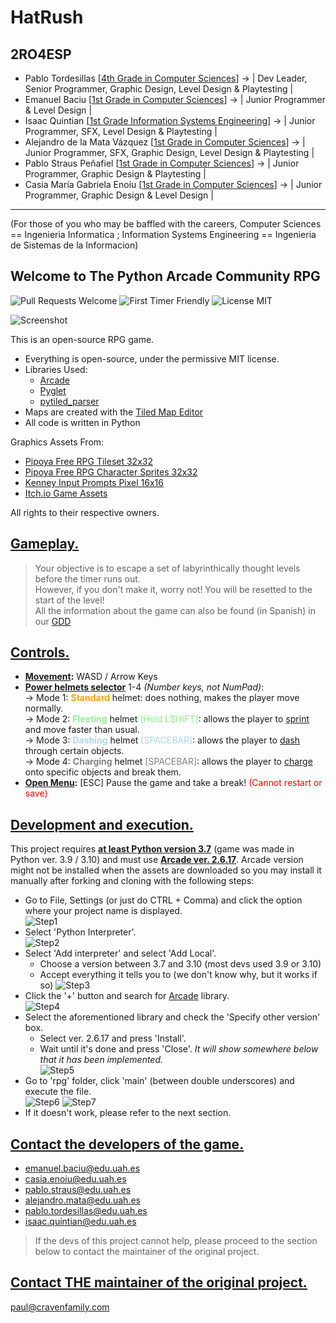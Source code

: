 # HatRush

## 2RO4ESP
- Pablo Tordesillas [[4th Grade in Computer Sciences](https://www.uah.es/en/estudios/estudios-oficiales/Degree-in-Computer-Science-Engineering/)] -> | Dev Leader, Senior Programmer, Graphic Design, Level Design & Playtesting |
- Emanuel Baciu [[1st Grade in Computer Sciences](https://www.uah.es/en/estudios/estudios-oficiales/Degree-in-Computer-Science-Engineering/)] -> | Junior Programmer & Level Design |
- Isaac Quintian [[1st Grade Information Systems Engineering](https://www.uah.es/en/estudios/estudios-oficiales/Degree-in-Engineering-in-Information-Systems/)] -> | Junior Programmer, SFX, Level Design & Playtesting |
- Alejandro de la Mata Vázquez [[1st Grade in Computer Sciences](https://www.uah.es/en/estudios/estudios-oficiales/Degree-in-Computer-Science-Engineering/)] -> | Junior Programmer, SFX, Graphic Design, Level Design & Playtesting |
- Pablo Straus Peñafiel [[1st Grade in Computer Sciences](https://www.uah.es/en/estudios/estudios-oficiales/Degree-in-Computer-Science-Engineering/)] -> | Junior Programmer, Graphic Design & Playtesting |
- Casia María Gabriela Enoiu [[1st Grade in Computer Sciences](https://www.uah.es/en/estudios/estudios-oficiales/Degree-in-Computer-Science-Engineering/)] -> | Junior Programmer, Graphic Design & Level Design |
_______________________________________________________________________________________

(For those of you who may be baffled with the careers, Computer Sciences == Ingenieria Informatica ; Information Systems Engineering == Ingenieria de Sistemas de la Informacion)

## Welcome to The Python Arcade Community RPG

![Pull Requests Welcome](https://img.shields.io/badge/PRs-welcome-success)
![First Timer Friendly](https://img.shields.io/badge/First%20Timer-friendly-informational)
![License MIT](https://img.shields.io/badge/license-MIT-success)

![Screenshot](/screenshot.png)

This is an open-source RPG game.

* Everything is open-source, under the permissive MIT license.
* Libraries Used:
  * [Arcade](https://github.com/pythonarcade/arcade)
  * [Pyglet](https://github.com/pyglet/pyglet)
  * [pytiled_parser](https://github.com/pythonarcade/pytiled_parser)
* Maps are created with the [Tiled Map Editor](https://mapeditor.org)
* All code is written in Python

Graphics Assets From:

* [Pipoya Free RPG Tileset 32x32](https://pipoya.itch.io/pipoya-rpg-tileset-32x32)
* [Pipoya Free RPG Character Sprites 32x32](https://pipoya.itch.io/pipoya-free-rpg-character-sprites-32x32)
* [Kenney Input Prompts Pixel 16x16](https://kenney.nl/assets/input-prompts-pixel-16)
* [Itch.io Game Assets](https://itch.io/game-assets)

All rights to their respective owners.

##  <u>Gameplay.</u>
>Your objective is to escape a set of labyrinthically thought levels before the timer runs out.<br>
However, if you don't make it, worry not! You will be resetted to the start of the level!<br>
All the information about the game can also be found (in Spanish) in our <u>[GDD](/docs/gdd.md)</u>

## <u>Controls.</u>
- <u>**Movement</u>:** WASD / Arrow Keys
- <u>**Power helmets selector**</u> 1-4 *(Number keys, not NumPad)*:<br>
-> Mode 1: <font color ="orange">**Standard**</font> helmet: does nothing, makes the player move normally.<br>
-> Mode 2: <font color="lightgreen">**Fleeting**</font> helmet  <font color="lightgreen">[Hold LSHIFT]</font>: allows the player to <u>sprint</u> and move faster than usual.<br>
-> Mode 3: <font color="lightblue">**Dashing**</font> helmet <font color="lightblue">[SPACEBAR]</font>: allows the player to <u>dash</u> through certain objects.<br>
-> Mode 4: <font color="gray">**Charging**</font> helmet <font color="gray">[SPACEBAR]</font>: allows the player to <u>charge</u> onto specific objects and break them.
- <u>**Open Menu</u>:** [ESC] Pause the game and take a break! <font color="red">(Cannot restart or save)</font>

## <u>Development and execution.</u>

This project requires <u>**at least Python version 3.7**</u> (game was made in  Python ver. 3.9 / 3.10) and must use <u>**Arcade ver. 2.6.17**</u>.
Arcade version might not be installed when the assets are downloaded so you may install it manually after forking and cloning with the following steps:
- Go to File, Settings (or just do CTRL + Comma) and click the option where your project name is displayed.<br>
![Step1](/steps/1.png)<br>
- Select 'Python Interpreter'.<br>
![Step2](/steps/2.png)<br>
- Select 'Add interpreter' and select 'Add Local'.<br>
  - Choose a version between 3.7 and 3.10 (most devs used 3.9 or 3.10)<br>
  - Accept everything it tells you to (we don't know why, but it works if so)
![Step3](/steps/3.png)<br>
- Click the '+' button and search for <u>Arcade</u> library.<br>
![Step4](/steps/4.png)<br>
- Select the aforementioned library and check the 'Specify other version' box.
  - Select ver. 2.6.17 and press 'Install'.
  - Wait until it's done and press 'Close'. <i>It will show somewhere below that it has been implemented.</i><br>
  ![Step5](/steps/5.png)<br>
- Go to 'rpg' folder, click 'main' (between double underscores) and execute the file.<br>
![Step6](/steps/6.png)
![Step7](/steps/7.png)<br>
- If it doesn't work, please refer to the next section.

## <u>Contact the developers of the game.</u>
- emanuel.baciu@edu.uah.es<br>
- casia.enoiu@edu.uah.es<br>
- pablo.straus@edu.uah.es<br>
- alejandro.mata@edu.uah.es<br>
- pablo.tordesillas@edu.uah.es<br>
- isaac.quintian@edu.uah.es
>If the devs of this project cannot help, please proceed to the section below to contact the maintainer of the original project.

## <u>Contact THE maintainer of the original project.</u>
paul@cravenfamily.com

